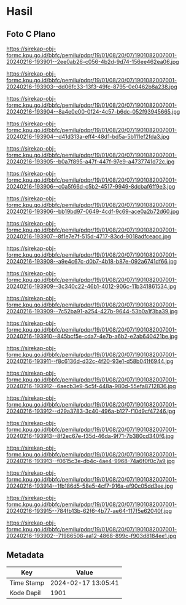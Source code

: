 # Hasil

## Foto C Plano

https://sirekap-obj-formc.kpu.go.id/bbfc/pemilu/pdpr/19/01/08/20/07/1901082007001-20240216-193901--2ee0ab26-c056-4b2d-9d74-156ee462ea06.jpg

https://sirekap-obj-formc.kpu.go.id/bbfc/pemilu/pdpr/19/01/08/20/07/1901082007001-20240216-193903--dd06fc33-13f3-49fc-8795-0e0462b8a238.jpg

https://sirekap-obj-formc.kpu.go.id/bbfc/pemilu/pdpr/19/01/08/20/07/1901082007001-20240216-193904--8a4e0e00-0f24-4c57-b6dc-052f93945665.jpg

https://sirekap-obj-formc.kpu.go.id/bbfc/pemilu/pdpr/19/01/08/20/07/1901082007001-20240216-193904--d41d313a-eff4-48d1-bd5a-5b111ef2fda3.jpg

https://sirekap-obj-formc.kpu.go.id/bbfc/pemilu/pdpr/19/01/08/20/07/1901082007001-20240216-193905--b0a7f895-a47f-447f-97e9-a4737741d72c.jpg

https://sirekap-obj-formc.kpu.go.id/bbfc/pemilu/pdpr/19/01/08/20/07/1901082007001-20240216-193906--c0a5f66d-c5b2-4517-9949-8dcbaf6ff9e3.jpg

https://sirekap-obj-formc.kpu.go.id/bbfc/pemilu/pdpr/19/01/08/20/07/1901082007001-20240216-193906--bb19bd97-0649-4cdf-9c69-ace0a2b72d60.jpg

https://sirekap-obj-formc.kpu.go.id/bbfc/pemilu/pdpr/19/01/08/20/07/1901082007001-20240216-193907--8f1e7e7f-515d-4717-83cd-9018adfceacc.jpg

https://sirekap-obj-formc.kpu.go.id/bbfc/pemilu/pdpr/19/01/08/20/07/1901082007001-20240216-193908--a9e4c67c-d0b7-4b18-b87e-092a6741df66.jpg

https://sirekap-obj-formc.kpu.go.id/bbfc/pemilu/pdpr/19/01/08/20/07/1901082007001-20240216-193909--3c340c22-46b1-4012-906c-11b341861534.jpg

https://sirekap-obj-formc.kpu.go.id/bbfc/pemilu/pdpr/19/01/08/20/07/1901082007001-20240216-193909--7c52ba91-a254-427b-9644-53b0a1f3ba39.jpg

https://sirekap-obj-formc.kpu.go.id/bbfc/pemilu/pdpr/19/01/08/20/07/1901082007001-20240216-193910--845bcf5e-cda7-4e7b-a6b2-e2ab640421be.jpg

https://sirekap-obj-formc.kpu.go.id/bbfc/pemilu/pdpr/19/01/08/20/07/1901082007001-20240216-193911--f8c6136d-d32c-4f20-93e1-d58b041f6944.jpg

https://sirekap-obj-formc.kpu.go.id/bbfc/pemilu/pdpr/19/01/08/20/07/1901082007001-20240216-193912--6aecb3e9-5c5f-448a-980d-55efa8712836.jpg

https://sirekap-obj-formc.kpu.go.id/bbfc/pemilu/pdpr/19/01/08/20/07/1901082007001-20240216-193912--d29a3783-3c40-496a-b127-f10d9cf47246.jpg

https://sirekap-obj-formc.kpu.go.id/bbfc/pemilu/pdpr/19/01/08/20/07/1901082007001-20240216-193913--8f2ec67e-f35d-46da-9f71-7b380cd340f6.jpg

https://sirekap-obj-formc.kpu.go.id/bbfc/pemilu/pdpr/19/01/08/20/07/1901082007001-20240216-193913--f0615c3e-db4c-4ae4-9968-74a6f0f0c7a9.jpg

https://sirekap-obj-formc.kpu.go.id/bbfc/pemilu/pdpr/19/01/08/20/07/1901082007001-20240216-193914--1fb186d5-58e5-4cf7-916a-ef90c05dd3ee.jpg

https://sirekap-obj-formc.kpu.go.id/bbfc/pemilu/pdpr/19/01/08/20/07/1901082007001-20240216-193915--784fb13b-62f6-4b77-ae64-117f5e62040f.jpg

https://sirekap-obj-formc.kpu.go.id/bbfc/pemilu/pdpr/19/01/08/20/07/1901082007001-20240216-193902--71986508-aa12-4868-899c-f903d8184ee1.jpg


## Metadata

| Key        | Value               |
| ---------- | ------------------- |
| Time Stamp | 2024-02-17 13:05:41 |
| Kode Dapil | 1901                |



